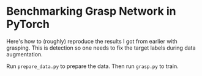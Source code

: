 # Benchmarking Grasp Network in PyTorch

Here's how to (roughly) reproduce the results I got from earlier with grasping.
This is detection so one needs to fix the target labels during data
augmentation.

Run `prepare_data.py` to prepare the data. Then run `grasp.py` to train.
